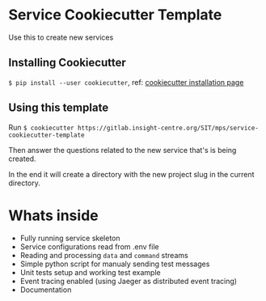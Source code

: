 # Service Cookiecutter Template
Use this to create new services


## Installing Cookiecutter
`$ pip install --user cookiecutter`, ref: [cookiecutter installation page](https://cookiecutter.readthedocs.io/en/latest/installation.html)

## Using this template

Run `$ cookiecutter https://gitlab.insight-centre.org/SIT/mps/service-cookiecutter-template`


Then answer the questions related to the new service that's is being created.

In the end it will create a directory with the new project slug in the current directory.

# Whats inside

* Fully running service  skeleton
* Service configurations read from .env file
* Reading and processing `data` and `command` streams
* Simple python script for manualy sending test messages
* Unit tests setup and working test example
* Event tracing enabled (using Jaeger as distributed event tracing)
* Documentation
